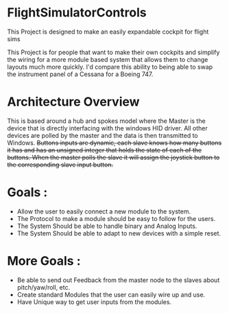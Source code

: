 # FlightSimulatorControls
This Project is designed to make an easily expandable cockpit for flight sims

This Project is for people that want to make their own cockpits and simplify the wiring
for a more module based system that allows them to change layouts much more quickly. 
I'd compare this ability to being  able to swap the instrument panel of a Cessana for a 
Boeing 747. 

# Architecture Overview

This is based around a hub and spokes model where the Master is the device that is directly interfacing with 
the windows HID driver. All other devices are polled by the master and the data is then transmitted to Windows.
~~Buttons inputs are dynamic, each slave knows how many buttons it has and has an unsigned integer that holds the state 
of each of the buttons. When the master polls the slave it will assign the joystick button to the corresponding slave 
input button.~~

# Goals : 
* Allow the user to easily connect a new module to the system.
* The Protocol to make a module should be easy to follow for the users.
* The System Should be able to handle binary and Analog Inputs.
* The System Should be able to adapt to new devices with a simple reset.

# More Goals : 
* Be able to send out Feedback from the master node to the slaves about pitch/yaw/roll, etc.
* Create standard Modules that the user can easily wire up and use. 
* Have Unique way to get user inputs from the modules. 
